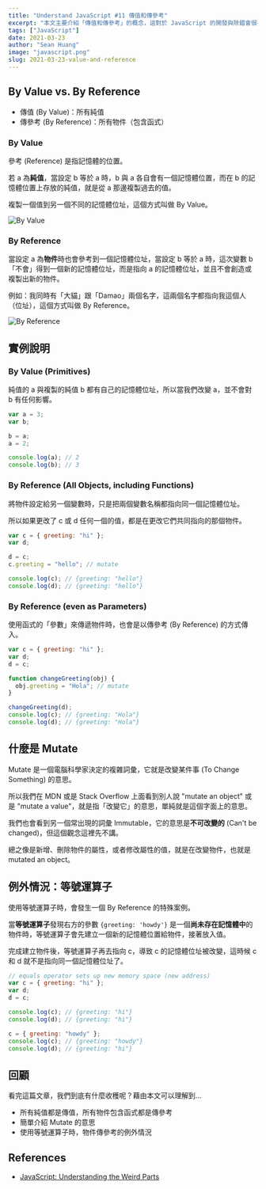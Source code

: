 ```yaml
---
title: "Understand JavaScript #11 傳值和傳參考"
excerpt: "本文主要介紹「傳值和傳參考」的概念，這對於 JavaScript 的開發與除錯會很有幫助，如果不知道這些觀念，可能會導致一些很難 Debug 的奇怪問題。"
tags: ["JavaScript"]
date: 2021-03-23
author: "Sean Huang"
image: "javascript.png"
slug: 2021-03-23-value-and-reference
---
```


## By Value vs. By Reference

- 傳值 (By Value)：所有純值
- 傳參考 (By Reference)：所有物件（包含函式）

### By Value

參考 (Reference) 是指記憶體的位置。

若 a 為**純值**，當設定 b 等於 a 時，b 與 a 各自會有一個記憶體位置，而在 b 的記憶體位置上存放的純值，就是從 a 那邊複製過去的值。

複製一個值到另一個不同的記憶體位址，這個方式叫做 By Value。

![By Value](https://i.imgur.com/J8m1wqS.png)

### By Reference

當設定 a 為**物件**時也會參考到一個記憶體位址，當設定 b 等於 a 時，這次變數 b「不會」得到一個新的記憶體位址，而是指向 a 的記憶體位址，並且不會創造或複製出新的物件。

例如：我同時有「大貓」跟「Damao」兩個名字，這兩個名字都指向我這個人（位址），這個方式叫做 By Reference。

![By Reference](https://i.imgur.com/4JkLp79.png)

## 實例說明

### By Value (Primitives)

純值的 a 與複製的純值 b 都有自己的記憶體位址，所以當我們改變 a，並不會對 b 有任何影響。

```javascript
var a = 3;
var b;

b = a;
a = 2;

console.log(a); // 2
console.log(b); // 3
```

### By Reference (All Objects, including Functions)

將物件設定給另一個變數時，只是把兩個變數名稱都指向同一個記憶體位址。

所以如果更改了 c 或 d 任何一個的值，都是在更改它們共同指向的那個物件。

```javascript
var c = { greeting: "hi" };
var d;

d = c;
c.greeting = "hello"; // mutate

console.log(c); // {greeting: "hello"}
console.log(d); // {greeting: "hello"}
```

### By Reference (even as Parameters)

使用函式的「參數」來傳遞物件時，也會是以傳參考 (By Reference) 的方式傳入。

```javascript
var c = { greeting: "hi" };
var d;
d = c;

function changeGreeting(obj) {
  obj.greeting = "Hola"; // mutate
}

changeGreeting(d);
console.log(c); // {greeting: "Hola"}
console.log(d); // {greeting: "Hola"}
```

## 什麼是 Mutate

Mutate 是一個電腦科學家決定的複雜詞彙，它就是改變某件事 (To Change Something) 的意思。

所以我們在 MDN 或是 Stack Overflow 上面看到別人說 "mutate an object" 或是 "mutate a value"，就是指「改變它」的意思，單純就是這個字面上的意思。

我們也會看到另一個常出現的詞彙 Immutable，它的意思是**不可改變的** (Can't be changed)，但這個觀念這裡先不講。

總之像是新增、刪除物件的屬性，或者修改屬性的值，就是在改變物件，也就是 mutated an object。

## 例外情況：等號運算子

使用等號運算子時，會發生一個 By Reference 的特殊案例。

當**等號運算子**發現右方的參數 `{greeting: 'howdy'}` 是一個**尚未存在記憶體中**的物件時，等號運算子會先建立一個新的記憶體位置給物件，接著放入值。

完成建立物件後，等號運算子再去指向 c，導致 c 的記憶體位址被改變，這時候 c 和 d 就不是指向同一個記憶體位址了。

```javascript
// equals operator sets up new memory space (new address)
var c = { greeting: "hi" };
var d;
d = c;

console.log(c); // {greeting: "hi"}
console.log(d); // {greeting: "hi"}

c = { greeting: "howdy" };
console.log(c); // {greeting: "howdy"}
console.log(d); // {greeting: "hi"}
```

## 回顧

看完這篇文章，我們到底有什麼收穫呢？藉由本文可以理解到…

- 所有純值都是傳值，所有物件包含函式都是傳參考
- 簡單介紹 Mutate 的意思
- 使用等號運算子時，物件傳參考的例外情況

## References

- [JavaScript: Understanding the Weird Parts](https://www.udemy.com/course/understand-javascript/)
